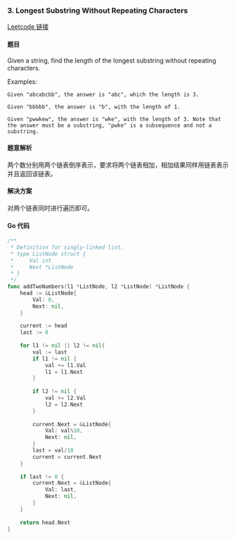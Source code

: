 ### 3. Longest Substring Without Repeating Characters

[Leetcode 链接](https://leetcode.com/problems/longest-substring-without-repeating-characters/description/) 
#### 题目

Given a string, find the length of the longest substring without repeating characters.

Examples:
```
Given "abcabcbb", the answer is "abc", which the length is 3.

Given "bbbbb", the answer is "b", with the length of 1.

Given "pwwkew", the answer is "wke", with the length of 3. Note that the answer must be a substring, "pwke" is a subsequence and not a substring.
```

#### 题意解析

两个数分别用两个链表倒序表示，要求将两个链表相加，相加结果同样用链表表示并且返回该链表。

#### 解决方案
对两个链表同时进行遍历即可。

#### Go 代码
``` go
/**
 * Definition for singly-linked list.
 * type ListNode struct {
 *     Val int
 *     Next *ListNode
 * }
 */
func addTwoNumbers(l1 *ListNode, l2 *ListNode) *ListNode {
    head := &ListNode{
        Val: 0,
        Next: nil,
    }
    
    current := head
    last := 0
    
    for l1 != nil || l2 != nil{
        val := last
        if l1 != nil {
            val += l1.Val
            l1 = l1.Next
        }
        
        if l2 != nil {
            val += l2.Val
            l2 = l2.Next
        }
        
        current.Next = &ListNode{
            Val: val%10,
            Next: nil,
        }
        last = val/10
        current = current.Next
    }
    
    if last != 0 {
        current.Next = &ListNode{
            Val: last,
            Next: nil,
        }
    }
    
    return head.Next
}
```
